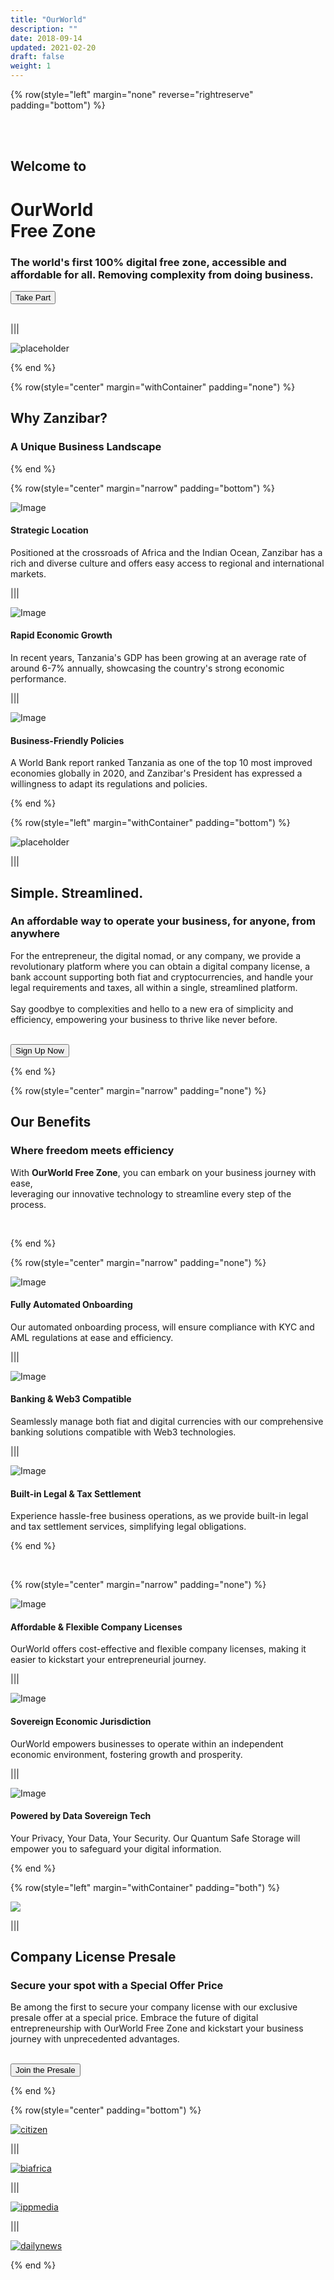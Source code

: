 ```yaml
---
title: "OurWorld"
description: ""
date: 2018-09-14
updated: 2021-02-20
draft: false
weight: 1
---
```


<!-- section 1 (header) -->

{% row(style="left" margin="none" reverse="rightreserve" padding="bottom") %}

<div class="px-4 md:px-16 lg:px-28">

<br>
<br>

## **Welcome to** 
# OurWorld <br>Free Zone 

### The world's first 100% digital free zone, accessible and affordable for all. Removing complexity from doing business.

<button onclick="ml_account('webforms', '5959683', 'u7m4u4', 'show')">
  Take Part
</button>

</div>

<br>

|||

![placeholder](./img/home_sam.png#mx-auto)

{% end %}

<!-- section 2 (header) -->

<div class="container mx-auto"> 

{% row(style="center" margin="withContainer" padding="none") %}

## **Why** Zanzibar?

### A Unique Business Landscape

{% end %}

{% row(style="center" margin="narrow" padding="bottom") %}

<div class="mx-4 my-4">

![Image](./img/strategic.jpeg#md#mx-auto)

#### Strategic Location
Positioned at the crossroads of Africa and the Indian Ocean, Zanzibar has a rich and diverse culture and offers easy access to regional and international markets.

</div>

|||

<div class="mx-4 my-4">

![Image](./img/economicgrowth.jpeg#md#mx-auto)

#### Rapid Economic Growth
In recent years, Tanzania's GDP has been growing at an average rate of around 6-7% annually, showcasing the country's strong economic performance.
</div>

|||

<div class="mx-4 my-4">

![Image](./img/president.jpeg#md#mx-auto)

#### Business-Friendly Policies
A World Bank report ranked Tanzania as one of the top 10 most improved economies globally in 2020, and Zanzibar's President has expressed a willingness to adapt its regulations and policies.

</div>

{% end %}

<!-- section 2 security -->

{% row(style="left" margin="withContainer" padding="bottom") %}

![placeholder](./img/digitanomad.png#mx-auto)

|||

## Simple. Streamlined.

### An affordable way to operate your business, for anyone, from anywhere

For the entrepreneur, the digital nomad, or any company, we provide a revolutionary platform where you can obtain a digital company license, a bank account supporting both fiat and cryptocurrencies, and handle your legal requirements and taxes, all within a single, streamlined platform. <br>
 <br>Say goodbye to complexities and hello to a new era of simplicity and efficiency, empowering your business to thrive like never before.<br><br>

<button onclick="ml_account('webforms', '5959683', 'u7m4u4', 'show')">
  Sign Up Now
</button>

{% end %}

<!-- section 3 features title -->

{% row(style="center" margin="narrow" padding="none") %}

## Our Benefits
### Where freedom meets efficiency

With **OurWorld Free Zone**, you can embark on your business journey with ease, <br>leveraging our innovative technology to streamline every step of the process.

<br>

{% end %}

{% row(style="center" margin="narrow" padding="none") %}

<div class="mx-4 my-4">

![Image](./img/automated.png#sm#mx-auto)

#### Fully Automated Onboarding 
Our automated onboarding process, will ensure compliance with KYC and AML regulations at ease and efficiency.

</div>

|||

<div class="mx-4 my-4">

![Image](./img/compatible.png#sm#mx-auto)

#### Banking & Web3 Compatible
Seamlessly manage both fiat and digital currencies with our comprehensive banking solutions compatible with Web3 technologies.

</div>

|||

<div class="mx-4 my-4">

![Image](./img/legal.png#sm#mx-auto)
#### Built-in Legal & Tax Settlement
 Experience hassle-free business operations, as we provide built-in legal and tax settlement services, simplifying legal obligations.

</div>

{% end %}

<br>

{% row(style="center" margin="narrow" padding="none") %}

<div class="mx-4 my-4">

![Image](./img/flexible.png#sm#mx-auto)
#### Affordable & Flexible Company Licenses
OurWorld offers cost-effective and flexible company licenses, making it easier to kickstart your entrepreneurial journey.

</div>

|||

<div class="mx-4 my-4">

![Image](./img/sovereign.png#sm#mx-auto)
#### Sovereign Economic Jurisdiction 
OurWorld empowers businesses to operate within an independent economic environment, fostering growth and prosperity.

</div>

|||

<div class="mx-4 my-4">

![Image](./img/tech.png#sm#mx-auto)
#### Powered by Data Sovereign Tech
Your Privacy, Your Data, Your Security. Our Quantum Safe Storage will empower you to safeguard your digital information.

</div>

{% end %}

<!-- section 5 subscription -->

{% row(style="left" margin="withContainer" padding="both") %}

![](./img/presale.png#mx-auto)

|||

## Company License Presale
### Secure your spot with a Special Offer Price

Be among the first to secure your company license with our exclusive presale offer at a special price. Embrace the future of digital entrepreneurship with OurWorld Free Zone and kickstart your business journey with unprecedented advantages.

<br>

<button onclick="ml_account('webforms', '5959683', 'u7m4u4', 'show')">
  Join the Presale
</button>

{% end %}

<!-- section 6 in the news -->

{% row(style="center" padding="bottom") %}

[![citizen](img/citizen.png#small)](https://www.thecitizen.co.tz/tanzania/zanzibar/zanzibar-seeks-to-become-digital-freezone--4316150)

|||

[![biafrica](img/biafrica.png#small)](https://africa.businessinsider.com/local/markets/zanzibar-is-looking-to-explore-other-economic-options-outside-of-tourism/bxxl3wh)

|||

[![ippmedia](img/ippmedia.png#small)](https://www.ippmedia.com/en/features/mwinyi-keen-establish-digital-hub-isles)

|||

[![dailynews](img/dailynews.png#small)](https://dailynews.co.tz/mwinyi-commits-to-improvement-of-digital-spaces/)

{% end %}